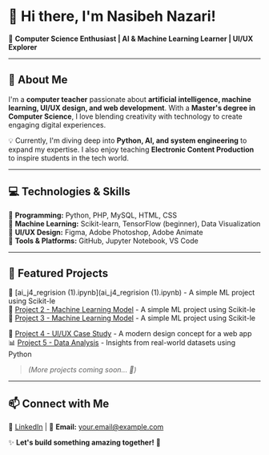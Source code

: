 # 👋 Hi there, I'm Nasibeh Nazari!  

🌟 **Computer Science Enthusiast | AI & Machine Learning Learner | UI/UX Explorer**  

---  

## 🔹 About Me  
I'm a **computer teacher** passionate about **artificial intelligence, machine learning, UI/UX design, and web development**. With a **Master's degree in Computer Science**, I love blending creativity with technology to create engaging digital experiences.  

💡 Currently, I'm diving deep into **Python, AI, and system engineering** to expand my expertise. I also enjoy teaching **Electronic Content Production** to inspire students in the tech world.  

---  

## 💻 Technologies & Skills  
🔹 **Programming:** Python, PHP, MySQL, HTML, CSS  
🔹 **Machine Learning:** Scikit-learn, TensorFlow (beginner), Data Visualization  
🔹 **UI/UX Design:** Figma, Adobe Photoshop, Adobe Animate  
🔹 **Tools & Platforms:** GitHub, Jupyter Notebook, VS Code  

---  

## 📌 Featured Projects  
🚀 [ai_j4_regrision (1).ipynb](ai_j4_regrision (1).ipynb) - A simple ML project using Scikit-le  
🚀 [Project 2 - Machine Learning Model](#) - A simple ML project using Scikit-le  
🚀 [Project 3 - Machine Learning Model](#) - A simple ML project using Scikit-le  

🎨 [Project 4 - UI/UX Case Study](#) - A modern design concept for a web app  
📊 [Project 5 - Data Analysis](#) - Insights from real-world datasets using Python  

> *(More projects coming soon... 🚧)*  

---  

## 📫 Connect with Me  
🔗 [LinkedIn](#) | 📧 **Email:** [your.email@example.com](mailto:your.email@example.com)  

✨ **Let's build something amazing together!** 🚀  

<!---
NasibehNazari/NasibehNazari is a ✨ special ✨ repository because its `README.md` (this file) appears on your GitHub profile.
You can click the Preview link to take a look at your changes.
--->
